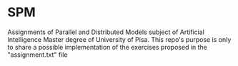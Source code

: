# SPM
Assignments of Parallel and Distributed Models subject of Artificial Intelligence Master degree of University of Pisa. This repo's purpose is only to share a possible implementation of the exercises proposed in the "assignment.txt" file
